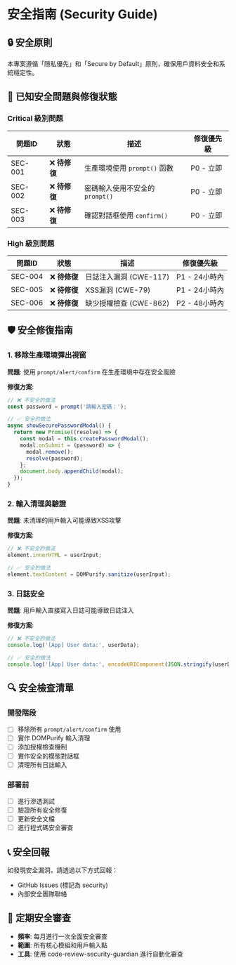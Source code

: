 # 安全指南 (Security Guide)

## 🔒 安全原則

本專案遵循「隱私優先」和「Secure by Default」原則，確保用戶資料安全和系統穩定性。

## 🚨 已知安全問題與修復狀態

### Critical 級別問題

| 問題ID | 狀態 | 描述 | 修復優先級 |
|--------|------|------|------------|
| SEC-001 | ❌ **待修復** | 生產環境使用 `prompt()` 函數 | P0 - 立即 |
| SEC-002 | ❌ **待修復** | 密碼輸入使用不安全的 `prompt()` | P0 - 立即 |
| SEC-003 | ❌ **待修復** | 確認對話框使用 `confirm()` | P0 - 立即 |

### High 級別問題

| 問題ID | 狀態 | 描述 | 修復優先級 |
|--------|------|------|------------|
| SEC-004 | ❌ **待修復** | 日誌注入漏洞 (CWE-117) | P1 - 24小時內 |
| SEC-005 | ❌ **待修復** | XSS漏洞 (CWE-79) | P1 - 24小時內 |
| SEC-006 | ❌ **待修復** | 缺少授權檢查 (CWE-862) | P2 - 48小時內 |

## 🛡️ 安全修復指南

### 1. 移除生產環境彈出視窗

**問題**: 使用 `prompt/alert/confirm` 在生產環境中存在安全風險

**修復方案**:
```javascript
// ❌ 不安全的做法
const password = prompt('請輸入密碼：');

// ✅ 安全的做法
async showSecurePasswordModal() {
  return new Promise((resolve) => {
    const modal = this.createPasswordModal();
    modal.onSubmit = (password) => {
      modal.remove();
      resolve(password);
    };
    document.body.appendChild(modal);
  });
}
```

### 2. 輸入清理與驗證

**問題**: 未清理的用戶輸入可能導致XSS攻擊

**修復方案**:
```javascript
// ❌ 不安全的做法
element.innerHTML = userInput;

// ✅ 安全的做法
element.textContent = DOMPurify.sanitize(userInput);
```

### 3. 日誌安全

**問題**: 用戶輸入直接寫入日誌可能導致日誌注入

**修復方案**:
```javascript
// ❌ 不安全的做法
console.log('[App] User data:', userData);

// ✅ 安全的做法
console.log('[App] User data:', encodeURIComponent(JSON.stringify(userData)));
```

## 🔍 安全檢查清單

### 開發階段
- [ ] 移除所有 `prompt/alert/confirm` 使用
- [ ] 實作 DOMPurify 輸入清理
- [ ] 添加授權檢查機制
- [ ] 實作安全的模態對話框
- [ ] 清理所有日誌輸入

### 部署前
- [ ] 進行滲透測試
- [ ] 驗證所有安全修復
- [ ] 更新安全文檔
- [ ] 進行程式碼安全審查

## 📞 安全回報

如發現安全漏洞，請透過以下方式回報：
- GitHub Issues (標記為 security)
- 內部安全團隊聯絡

## 🔄 定期安全審查

- **頻率**: 每月進行一次全面安全審查
- **範圍**: 所有核心模組和用戶輸入點
- **工具**: 使用 code-review-security-guardian 進行自動化審查